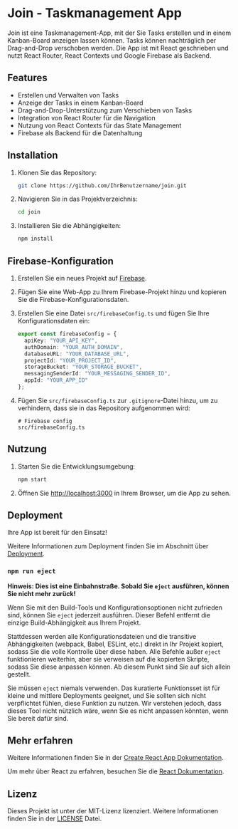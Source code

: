 # Join - Taskmanagement App

Join ist eine Taskmanagement-App, mit der Sie Tasks erstellen und in einem Kanban-Board anzeigen lassen können. Tasks können nachträglich per Drag-and-Drop verschoben werden. Die App ist mit React geschrieben und nutzt React Router, React Contexts und Google Firebase als Backend.

## Features

- Erstellen und Verwalten von Tasks
- Anzeige der Tasks in einem Kanban-Board
- Drag-and-Drop-Unterstützung zum Verschieben von Tasks
- Integration von React Router für die Navigation
- Nutzung von React Contexts für das State Management
- Firebase als Backend für die Datenhaltung

## Installation

1. Klonen Sie das Repository:
    ```bash
    git clone https://github.com/IhrBenutzername/join.git
    ```
2. Navigieren Sie in das Projektverzeichnis:
    ```bash
    cd join
    ```
3. Installieren Sie die Abhängigkeiten:
    ```bash
    npm install
    ```

## Firebase-Konfiguration

1. Erstellen Sie ein neues Projekt auf [Firebase](https://firebase.google.com/).
2. Fügen Sie eine Web-App zu Ihrem Firebase-Projekt hinzu und kopieren Sie die Firebase-Konfigurationsdaten.
3. Erstellen Sie eine Datei `src/firebaseConfig.ts` und fügen Sie Ihre Konfigurationsdaten ein:
    ```typescript
    export const firebaseConfig = {
      apiKey: "YOUR_API_KEY",
      authDomain: "YOUR_AUTH_DOMAIN",
      databaseURL: "YOUR_DATABASE_URL",
      projectId: "YOUR_PROJECT_ID",
      storageBucket: "YOUR_STORAGE_BUCKET",
      messagingSenderId: "YOUR_MESSAGING_SENDER_ID",
      appId: "YOUR_APP_ID"
    };
    ```

4. Fügen Sie `src/firebaseConfig.ts` zur `.gitignore`-Datei hinzu, um zu verhindern, dass sie in das Repository aufgenommen wird:
    ```plaintext
    # Firebase config
    src/firebaseConfig.ts
    ```

## Nutzung

1. Starten Sie die Entwicklungsumgebung:
    ```bash
    npm start
    ```
2. Öffnen Sie [http://localhost:3000](http://localhost:3000) in Ihrem Browser, um die App zu sehen.

## Deployment

Ihre App ist bereit für den Einsatz!

Weitere Informationen zum Deployment finden Sie im Abschnitt über [Deployment](https://facebook.github.io/create-react-app/docs/deployment).

### `npm run eject`

**Hinweis: Dies ist eine Einbahnstraße. Sobald Sie `eject` ausführen, können Sie nicht mehr zurück!**

Wenn Sie mit den Build-Tools und Konfigurationsoptionen nicht zufrieden sind, können Sie `eject` jederzeit ausführen. Dieser Befehl entfernt die einzige Build-Abhängigkeit aus Ihrem Projekt.

Stattdessen werden alle Konfigurationsdateien und die transitive Abhängigkeiten (webpack, Babel, ESLint, etc.) direkt in Ihr Projekt kopiert, sodass Sie die volle Kontrolle über diese haben. Alle Befehle außer `eject` funktionieren weiterhin, aber sie verweisen auf die kopierten Skripte, sodass Sie diese anpassen können. Ab diesem Punkt sind Sie auf sich allein gestellt.

Sie müssen `eject` niemals verwenden. Das kuratierte Funktionsset ist für kleine und mittlere Deployments geeignet, und Sie sollten sich nicht verpflichtet fühlen, diese Funktion zu nutzen. Wir verstehen jedoch, dass dieses Tool nicht nützlich wäre, wenn Sie es nicht anpassen könnten, wenn Sie bereit dafür sind.

## Mehr erfahren

Weitere Informationen finden Sie in der [Create React App Dokumentation](https://facebook.github.io/create-react-app/docs/getting-started).

Um mehr über React zu erfahren, besuchen Sie die [React Dokumentation](https://reactjs.org/).

## Lizenz

Dieses Projekt ist unter der MIT-Lizenz lizenziert. Weitere Informationen finden Sie in der [LICENSE](LICENSE) Datei.